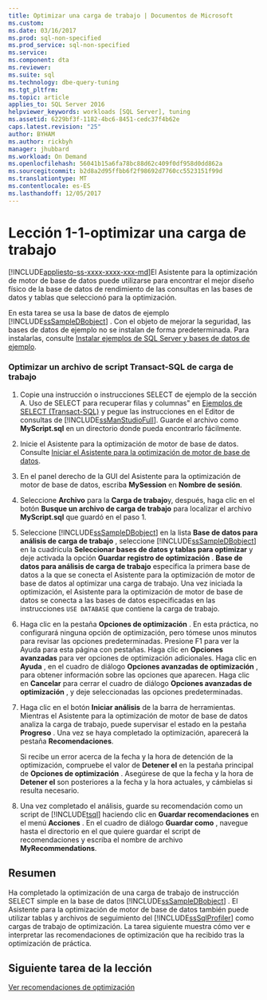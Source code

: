 ```yaml
---
title: Optimizar una carga de trabajo | Documentos de Microsoft
ms.custom: 
ms.date: 03/16/2017
ms.prod: sql-non-specified
ms.prod_service: sql-non-specified
ms.service: 
ms.component: dta
ms.reviewer: 
ms.suite: sql
ms.technology: dbe-query-tuning
ms.tgt_pltfrm: 
ms.topic: article
applies_to: SQL Server 2016
helpviewer_keywords: workloads [SQL Server], tuning
ms.assetid: 6229bf3f-1182-4bc6-8451-cedc37f4b62e
caps.latest.revision: "25"
author: BYHAM
ms.author: rickbyh
manager: jhubbard
ms.workload: On Demand
ms.openlocfilehash: 56041b15a6fa78bc88d62c409f0df958d0dd862a
ms.sourcegitcommit: b2d8a2d95ffbb6f2f98692d7760cc5523151f99d
ms.translationtype: MT
ms.contentlocale: es-ES
ms.lasthandoff: 12/05/2017
---
```

# <a name="lesson-1-1---tuning-a-workload"></a>Lección 1-1-optimizar una carga de trabajo
[!INCLUDE[appliesto-ss-xxxx-xxxx-xxx-md](../../includes/appliesto-ss-xxxx-xxxx-xxx-md.md)]El Asistente para la optimización de motor de base de datos puede utilizarse para encontrar el mejor diseño físico de la base de datos de rendimiento de las consultas en las bases de datos y tablas que seleccionó para la optimización.  
  
En esta tarea se usa la base de datos de ejemplo [!INCLUDE[ssSampleDBobject](../../includes/sssampledbobject-md.md)] . Con el objeto de mejorar la seguridad, las bases de datos de ejemplo no se instalan de forma predeterminada. Para instalarlas, consulte [Instalar ejemplos de SQL Server y bases de datos de ejemplo](http://sqlserversamples.codeplex.com).  
  
### <a name="tune-a-workload-transact-sql-script-file"></a>Optimizar un archivo de script Transact-SQL de carga de trabajo  
  
1.  Copie una instrucción o instrucciones SELECT de ejemplo de la sección A. Uso de SELECT para recuperar filas y columnas" en [Ejemplos de SELECT &#40;Transact-SQL&#41;](../../t-sql/queries/select-examples-transact-sql.md) y pegue las instrucciones en el Editor de consultas de [!INCLUDE[ssManStudioFull](../../includes/ssmanstudiofull-md.md)]. Guarde el archivo como **MyScript.sql** en un directorio donde pueda encontrarlo fácilmente.  
  
2.  Inicie el Asistente para la optimización de motor de base de datos. Consulte [Iniciar el Asistente para la optimización de motor de base de datos](../../tools/dta/lesson-1-1-launching-database-engine-tuning-advisor.md).  
  
3.  En el panel derecho de la GUI del Asistente para la optimización de motor de base de datos, escriba **MySession** en **Nombre de sesión**.  
  
4.  Seleccione **Archivo** para la **Carga de trabajo**y, después, haga clic en el botón **Busque un archivo de carga de trabajo** para localizar el archivo **MyScript.sql** que guardó en el paso 1.  
  
5.  Seleccione [!INCLUDE[ssSampleDBobject](../../includes/sssampledbobject-md.md)] en la lista **Base de datos para análisis de carga de trabajo** , seleccione [!INCLUDE[ssSampleDBobject](../../includes/sssampledbobject-md.md)] en la cuadrícula **Seleccionar bases de datos y tablas para optimizar** y deje activada la opción **Guardar registro de optimización** . **Base de datos para análisis de carga de trabajo** especifica la primera base de datos a la que se conecta el Asistente para la optimización de motor de base de datos al optimizar una carga de trabajo. Una vez iniciada la optimización, el Asistente para la optimización de motor de base de datos se conecta a las bases de datos especificadas en las instrucciones `USE DATABASE` que contiene la carga de trabajo.  
  
6.  Haga clic en la pestaña **Opciones de optimización** . En esta práctica, no configurará ninguna opción de optimización, pero tómese unos minutos para revisar las opciones predeterminadas. Presione F1 para ver la Ayuda para esta página con pestañas. Haga clic en **Opciones avanzadas** para ver opciones de optimización adicionales. Haga clic en **Ayuda** , en el cuadro de diálogo **Opciones avanzadas de optimización** , para obtener información sobre las opciones que aparecen. Haga clic en **Cancelar** para cerrar el cuadro de diálogo **Opciones avanzadas de optimización** , y deje seleccionadas las opciones predeterminadas.  
  
7.  Haga clic en el botón **Iniciar análisis** de la barra de herramientas. Mientras el Asistente para la optimización de motor de base de datos analiza la carga de trabajo, puede supervisar el estado en la pestaña **Progreso** . Una vez se haya completado la optimización, aparecerá la pestaña **Recomendaciones**.  
  
    Si recibe un error acerca de la fecha y la hora de detención de la optimización, compruebe el valor de **Detener el** en la pestaña principal de **Opciones de optimización** . Asegúrese de que la fecha y la hora de **Detener el** son posteriores a la fecha y la hora actuales, y cámbielas si resulta necesario.  
  
8.  Una vez completado el análisis, guarde su recomendación como un script de [!INCLUDE[tsql](../../includes/tsql-md.md)] haciendo clic en **Guardar recomendaciones** en el menú **Acciones** . En el cuadro de diálogo **Guardar como** , navegue hasta el directorio en el que quiere guardar el script de recomendaciones y escriba el nombre de archivo **MyRecommendations**.  
  
## <a name="summary"></a>Resumen  
Ha completado la optimización de una carga de trabajo de instrucción SELECT simple en la base de datos [!INCLUDE[ssSampleDBobject](../../includes/sssampledbobject-md.md)] . El Asistente para la optimización de motor de base de datos también puede utilizar tablas y archivos de seguimiento del [!INCLUDE[ssSqlProfiler](../../includes/sssqlprofiler-md.md)] como cargas de trabajo de optimización. La tarea siguiente muestra cómo ver e interpretar las recomendaciones de optimización que ha recibido tras la optimización de práctica.  
  
## <a name="next-task-in-lesson"></a>Siguiente tarea de la lección  
[Ver recomendaciones de optimización](../../tools/dta/lesson-1-2-viewing-tuning-recommendations.md)  
  
  
  
